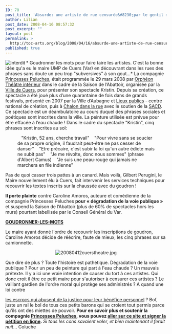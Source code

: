 ```yaml
---
ID: 78
post_title: 'Absurde: une artiste de rue censurée&#8230;par le gentil maire ump de sa commune'
author: Lilian
post_date: 2008-04-16 08:57:32
post_excerpt: ""
layout: post
permalink: >
  http://toc-arts.org/blog/2008/04/16/absurde-une-artiste-de-rue-censureepar-le-gentil-maire-ump-de-sa-commune/
published: true
---
```

<img src="http://toc-arts.org/blog/wp-content/uploads/2008/04/interdit.jpeg" alt="interdit" align="left" />* Goudronner les mots pour faire taire les artistes. C'est la bonne idée qu'a eu le maire UMP de Cuers (Var) en découvrant dans les rues des phrases sans doute un peu trop "subversives" à son gout...* La compagnie [Princesses Peluches][1], était programmée le 29 mars 2008 par [Orphéon Théâtre intérieur][2] dans le cadre de la Saison de l’Abattoir, organisée par la [Ville de Cuers][3], pour présenter son spectacle Kristin. Depuis sa création, ce spectacle a été joué plus d’une quarantaine de fois dans de grands festivals, présenté en 2007 par la Ville d’Aubagne et [Lieux publics][4] - centre national de création, puis à [Chalon dans la rue][5] avec le soutien de la [SACD][6]. Ce spectacle est un déambulatoire au cours duquel des phrases sociales et poétiques sont inscrites dans la ville. La peinture utilisée est prévue pour être effacée à l’eau chaude ! Dans le cadre du spectacle "Kristin", cinq phrases sont inscrites au sol: <p style="margin-left: 1cm; margin-right: 1cm;">
  <span style="color: #000000;"><img src="http://www.ldh-toulon.net/local/cache-vignettes/L8xH11/puce-68c92.gif" border="0" alt="" width="8" height="11" align="bottom" /> </span>"Kristin, 52 ans, cherche travail"<span style="color: #000000;"><span style="font-size: small;"> <img src="http://www.ldh-toulon.net/local/cache-vignettes/L8xH11/puce-68c92.gif" border="0" alt="" width="8" height="11" align="bottom" /> </span></span>"Pour vivre sans se soucier de sa propre origine, il faudrait peut-être ne pas cesser de danser"<span style="color: #000000;"><span style="font-size: small;"> <img src="http://www.ldh-toulon.net/local/cache-vignettes/L8xH11/puce-68c92.gif" border="0" alt="" width="8" height="11" align="bottom" /> </span></span>"Etre précaire, c'est subir la loi qu'un autre édicte mais ne subit pas" <span style="color: #000000;"><span style="font-size: small;"> <img src="http://www.ldh-toulon.net/local/cache-vignettes/L8xH11/puce-68c92.gif" border="0" alt="" width="8" height="11" align="bottom" /> </span></span>"Je me révolte, donc nous sommes" (phrase d'Albert Camus)<span style="color: #000000;"><span style="font-size: small;"> <img src="http://www.ldh-toulon.net/local/cache-vignettes/L8xH11/puce-68c92.gif" border="0" alt="" width="8" height="11" align="bottom" /> </span></span>"Je suis une peau-rouge qui jamais ne marchera en file indienne"
</p> Pas de quoi casser trois pattes à un canard. Mais voilà, Gilbert Perugini, le Maire nouvellement élu à Cuers, fait intervenir les services techniques pour recouvrir les textes inscrits sur la chaussée avec du goudron ! 

**Il porte plainte** contre Caroline Amoros, auteure et comédienne de la compagnie Princesses Peluches **pour « dégradation de la voie publique »** et suspend la Saison de l’Abattoir (plus de 60% de spectacles hors les murs) pourtant labellisée par le Conseil Général du Var. <div>
  <strong><a href="http://www.dailymotion.com/swf/x4zp37">GOUDRONNER-LES-MOTS</a></strong>
</div> Le maire ayant donné l'ordre de recouvrir les inscriptions de goudron, Caroline Amoros décide de réécrire, faute de mieux, les cinq phrases sur sa camionnette. 

<p style="text-align: center;">
  <img src="http://toc-arts.org/blog/wp-content/uploads/2008/04/20080412cuerstheatre.jpg" alt="20080412cuerstheatre.jpg" />
</p> Que dire de plus ? Toute l'histoire est pathétique. Dégradation de la voie publique ? Pour un peu de peinture qui part à l'eau chaude ? Un mauvais prétexte. Il y a ici une vraie intention de causer du tort à ces artistes. Qui donc croit il être ce petit maire pour s'autoriser à censurer ces artistes ? Le vaillant gardien de l'ordre moral qui protège ses administrés ? A quand une loi contre 

[les escrocs qui abusent de la justice pour leur bénéfice personnel][7] ? Bof, juste un ral le bol de tous ces petits barons qui se croient tout permis parce qu'ils ont des miettes de pouvoir. **Pour en savoir plus et soutenir la compagnie <a class="spip_out" href="http://www.princesses-peluches.com/">Princesses Peluches</a>, vous pouvez [aller sur ce site et signer la pétition en ligne][8].** *Si tous les cons savaient voler, et bien maintenant il ferait nuit*... Coluche

 [1]: http://www.princesses-peluches.com/
 [2]: http://www.orpheon-theatre.org/
 [3]: http://www.ville-de-cuers.com/
 [4]: http://www.lieuxpublics.fr/
 [5]: http://www.chalondanslarue.com/
 [6]: http://www.sacd.fr/
 [7]: http://www.presse-citron.net/?2008/03/18/3187-fuzz-et-assignation-en-justice-et-le-plaignant-est
 [8]: http://www.lefourneau.com/lafederation/Petition-de-soutien-a-la-compagnie.html
